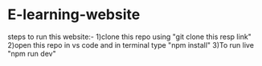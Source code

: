 # E-learning-website
steps to run this website:- 1)clone this repo using "git clone this resp link" 2)open this repo in vs code and in terminal type "npm install" 3)To run live "npm run dev"
